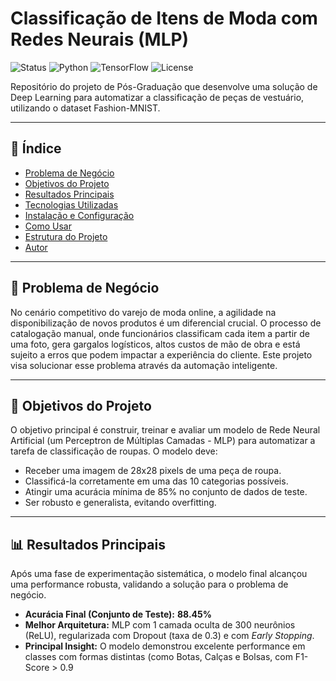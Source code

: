 # Classificação de Itens de Moda com Redes Neurais (MLP)

![Status](https://img.shields.io/badge/status-concluído-brightgreen)
![Python](https://img.shields.io/badge/python-3.9%2B-blue)
![TensorFlow](https://img.shields.io/badge/TensorFlow-2.x-orange)
![License](https://img.shields.io/badge/license-MIT-lightgrey)

Repositório do projeto de Pós-Graduação que desenvolve uma solução de Deep Learning para automatizar a classificação de peças de vestuário, utilizando o dataset Fashion-MNIST.

---

## 📝 Índice

* [Problema de Negócio](#-problema-de-negócio)
* [Objetivos do Projeto](#-objetivos-do-projeto)
* [Resultados Principais](#-resultados-principais)
* [Tecnologias Utilizadas](#-tecnologias-utilizadas)
* [Instalação e Configuração](#-instalação-e-configuração)
* [Como Usar](#-como-usar)
* [Estrutura do Projeto](#-estrutura-do-projeto)
* [Autor](#-autor)

---

## 🎯 Problema de Negócio

No cenário competitivo do varejo de moda online, a agilidade na disponibilização de novos produtos é um diferencial crucial. O processo de catalogação manual, onde funcionários classificam cada item a partir de uma foto, gera gargalos logísticos, altos custos de mão de obra e está sujeito a erros que podem impactar a experiência do cliente. Este projeto visa solucionar esse problema através da automação inteligente.

---

## 🚀 Objetivos do Projeto

O objetivo principal é construir, treinar e avaliar um modelo de Rede Neural Artificial (um Perceptron de Múltiplas Camadas - MLP) para automatizar a tarefa de classificação de roupas. O modelo deve:
-   Receber uma imagem de 28x28 pixels de uma peça de roupa.
-   Classificá-la corretamente em uma das 10 categorias possíveis.
-   Atingir uma acurácia mínima de 85% no conjunto de dados de teste.
-   Ser robusto e generalista, evitando overfitting.

---

## 📊 Resultados Principais

Após uma fase de experimentação sistemática, o modelo final alcançou uma performance robusta, validando a solução para o problema de negócio.

* **Acurácia Final (Conjunto de Teste):** **88.45%**
* **Melhor Arquitetura:** MLP com 1 camada oculta de 300 neurônios (ReLU), regularizada com Dropout (taxa de 0.3) e com *Early Stopping*.
* **Principal Insight:** O modelo demonstrou excelente performance em classes com formas distintas (como Botas, Calças e Bolsas, com F1-Score > 0.9
